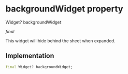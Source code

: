 


# backgroundWidget property







Widget? backgroundWidget
  
_<span class="feature">final</span>_



<p>This widget will hide behind the sheet when expanded.</p>



## Implementation

```dart
final Widget? backgroundWidget;
```







